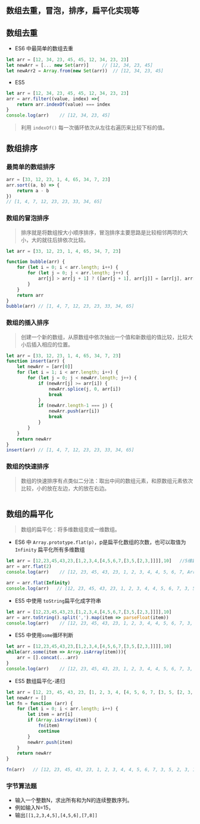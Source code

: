 ## 数组去重，冒泡，排序，扁平化实现等

## 数组去重
* ES6 中最简单的数组去重
``` js
let arr = [12, 34, 23, 45, 45, 12, 34, 23, 23]
let newArr = [... new Set(arr)]     // [12, 34, 23, 45]
let newArr2 = Array.from(new Set(arr))  // [12, 34, 23, 45]
```
* ES5 
``` js
let arr = [12, 34, 23, 45, 45, 12, 34, 23, 23]
arr = arr.filter((value, index) =>{
    return arr.indexOf(value) === index
}
console.log(arr)    // [12, 34, 23, 45]
```
> 利用 `indexOf()` 每一次循环依次从左往右遍历来比较下标的值。

## 数组排序
### 最简单的数组排序
``` js
arr = [33, 12, 23, 1, 4, 65, 34, 7, 23]
arr.sort((a, b) => {
    return a - b
})
// [1, 4, 7, 12, 23, 23, 33, 34, 65]
```

### 数组的冒泡排序
> 排序就是将数组按大小顺序排序，冒泡排序主要思路是比较相邻两项的大小，大的就往后排依次比较。
``` js
let arr = [33, 12, 23, 1, 4, 65, 34, 7, 23]

function bubble(arr) {
    for (let i = 0; i < arr.length; i++) {
        for (let j = 0; j < arr.length; j++) {
            arr[j] > arr[j + 1] ? ([arr[j + 1], arr[j]] = [arr[j], arr[j + 1]]) : null
        }
    }
    return arr
}
bubble(arr) // [1, 4, 7, 12, 23, 23, 33, 34, 65]
```

### 数组的插入排序
> 创建一个新的数组，从原数组中依次抽出一个值和新数组的值比较，比较大小后插入相应的位置。
``` js
let arr = [33, 12, 23, 1, 4, 65, 34, 7, 23]
function insert(arr) {
    let newArr = [arr[0]]
    for (let i = 1; i < arr.length; i++) {
        for (let j = 0; j < newArr.length; j++) {
            if (newArr[j] >= arr[i]) {
                newArr.splice(j, 0, arr[i])
                break
            }
            if (newArr.length-1 === j) {
                newArr.push(arr[i])
                break
            }
        }
    }
    return newArr
}
insert(arr) // [1, 4, 7, 12, 23, 23, 33, 34, 65]
```

### 数组的快速排序
> 数组的快速排序有点类似二分法：取出中间的数组元素，和原数组元素依次比较，小的放在左边，大的放在右边。

``` js


```

## 数组的扁平化
> 数组的扁平化：将多维数组变成一维数组。
* ES6 中 `Array.prototype.flat(p)`，p是扁平化数组的次数，也可以取值为 `Infinity` 扁平化所有多维数组
``` js
let arr = [12,23,45,43,23,[1,2,3,4,[4,5,6,7,[3,5,[2,3,]]]],10]   //5维数组
arr = arr.flat(2)
console.log(arr)    // [12, 23, 45, 43, 23, 1, 2, 3, 4, 4, 5, 6, 7, Array(3), 10]

arr = arr.flat(Infinity)
console.log(arr)   // [12, 23, 45, 43, 23, 1, 2, 3, 4, 4, 5, 6, 7, 3, 5, 2, 3, 10]
```
* ES5 中使用 `toString`扁平化成字符串
``` js
let arr = [12,23,45,43,23,[1,2,3,4,[4,5,6,7,[3,5,[2,3,]]]],10]
arr = arr.toString().split(',').map(item => parseFloat(item))
console.log(arr)    // [12, 23, 45, 43, 23, 1, 2, 3, 4, 4, 5, 6, 7, 3, 5, 2, 3, 10]
```
* ES5 中使用`some`循环判断
``` js
let arr = [12,23,45,43,23,[1,2,3,4,[4,5,6,7,[3,5,[2,3,]]]],10]
while(arr.some(item => Array.isArray(item))){
    arr = [].concat(...arr)
}
console.log(arr)    // [12, 23, 45, 43, 23, 1, 2, 3, 4, 4, 5, 6, 7, 3, 5, 2, 3, 10]
```
* ES5 数组扁平化-递归
``` js
let arr = [12, 23, 45, 43, 23, [1, 2, 3, 4, [4, 5, 6, 7, [3, 5, [2, 3, ]]]], 10]
let newArr = []
let fn = function (arr) {
    for (let i = 0; i < arr.length; i++) {
        let item = arr[i]
        if (Array.isArray(item)) {
            fn(item)
            continue
        }
        newArr.push(item)
    }
    return newArr
}

fn(arr)   // [12, 23, 45, 43, 23, 1, 2, 3, 4, 4, 5, 6, 7, 3, 5, 2, 3, 10]
```


### 字节算法题
* 输入一个整数N，求出所有和为N的连续整数序列。
* 例如输入N=15，
* 输出`[[1,2,3,4,5],[4,5,6],[7,8]]`
``` js

```







